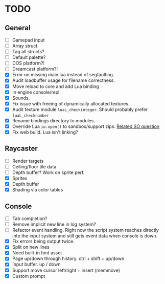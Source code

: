 # TODO
## General
- [ ] Gamepad input
- [ ] Array struct.
- [ ] Tag all structs?
- [ ] Default palette?
- [ ] DOS platform?!
- [ ] Dreamcast platform?!
- [x] Error on missing main.lua instead of segfaulting.
- [x] Audit loadbuffer usage for filename correctness.
- [x] Move reload to core and add Lua binding
- [x] In engine console/repl.
- [x] Sounds.
- [x] Fix issue with freeing of dynamically allocated textures.
- [x] Audit texture module `luaL_checkinteger`. Should probably prefer `luaL_checknumber`
- [x] Rename bindings directory to modules.
- [x] Override Lua `io.open()` to sandbox/support zips. [Related SO question](https://stackoverflow.com/questions/20715652/how-to-wrap-the-io-functions-in-lua-to-prevent-the-user-from-leaving-x-directory)
- [x] Fix web build. Lua isn't linking?

## Raycaster
- [ ] Render targets
- [ ] Ceiling/floor tile data
- [ ] Depth buffer? Work on sprite perf.
- [x] Sprites
- [x] Depth buffer
- [x] Shading via color tables

## Console
- [ ] Tab completion?
- [ ] Remove implicit new line in log system?
- [ ] Refactor event handling. Right now the script system reaches directly into the input system and still gets event data when console is down.
- [x] Fix errors being output twice.
- [x] Split on new lines
- [x] Need built-in font asset
- [x] Page up/down through history. ctrl + shift + up/down
- [x] Input buffer. up / down
- [x] Support move cursor left/right + insert (memmove)
- [x] Custom prompt